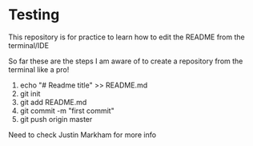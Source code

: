 # Testing

This repository is for practice to learn how to edit the README from the terminal/IDE

So far these are the steps I am aware of to create a repository from the terminal like a pro!

1. echo "# Readme title" >> README.md
2. git init
3. git add README.md
4. git commit -m "first commit"
5. git push origin master

Need to check Justin Markham for more info
